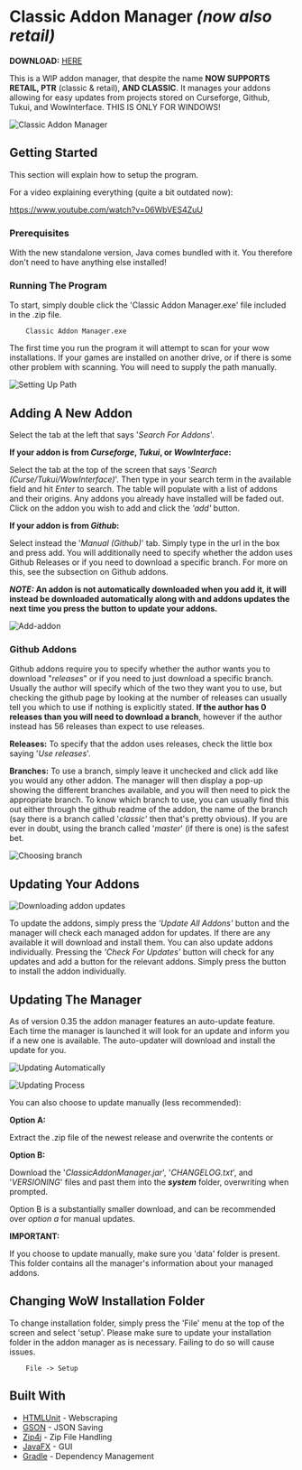 # Classic Addon Manager _(now also retail)_

**DOWNLOAD:** [HERE](https://github.com/erikabp123/ClassicAddonManager/releases/latest) 

This is a WIP addon manager, that despite the name **NOW SUPPORTS RETAIL, PTR** (classic & retail), **AND CLASSIC**. It manages your addons allowing  for easy updates from projects stored on Curseforge, Github, Tukui, and WowInterface. THIS IS ONLY FOR WINDOWS!

![Classic Addon Manager](https://user-images.githubusercontent.com/18148143/102704027-d01bf780-4276-11eb-9b03-5d120f41214e.PNG)

## Getting Started

This section will explain how to setup the program.

For a video explaining everything (quite a bit outdated now):

https://www.youtube.com/watch?v=06WbVES4ZuU

### Prerequisites

With the new standalone version, Java comes bundled with it. You therefore don't need to have anything else installed!

### Running The Program

To start, simply double click the 'Classic Addon Manager.exe' file included in the .zip file.

```
    Classic Addon Manager.exe
```

The first time you run the program it will attempt to scan for your wow installations. If your games are installed on another drive, or if there is some other problem with scanning. You will need to supply the path manually.


![Setting Up Path](https://user-images.githubusercontent.com/18148143/96378044-d82dbd00-1189-11eb-882b-73026e847d00.png)

## Adding A New Addon

Select the tab at the left that says '*Search For Addons*'.

**If your addon is from *Curseforge*, *Tukui*, or *WowInterface*:**

Select the tab at the top of the screen that says '*Search (Curse/Tukui/WowInterface)*'.
Then type in your search term in the available field and hit *Enter* to search. 
The table will populate with a list of addons and their origins. Any addons you already have installed will be faded out.
Click on the addon you wish to add and click the *'add'* button.

**If your addon is from *Github*:**

Select instead the '*Manual (Github)*' tab.
Simply type in the url in the box and press add. 
You will additionally need to specify whether the addon uses Github Releases or if you need to download a specific branch.
For more on this, see the subsection on Github addons.

***NOTE:* An addon is not automatically downloaded when you add it, it will instead be downloaded automatically along with and addons updates the next time you press the button to update your addons.**

![Add-addon](https://user-images.githubusercontent.com/18148143/102704028-d0b48e00-4276-11eb-94b3-1ab45eb7af56.PNG)

### Github Addons

Github addons require you to specify whether the author wants you to download "*releases*" or if you need to just download a specific branch.
Usually the author will specify which of the two they want you to use, but checking the github page by looking at the number of releases can usually tell you which to use if nothing is explicitly stated.
**If the author has 0 releases than you will need to download a branch**, however if the author instead has 56 releases than expect to use releases.

**Releases:**
To specify that the addon uses releases, check the little box saying '*Use releases*'.

**Branches:**
To use a branch, simply leave it unchecked and click add like you would any other addon. 
The manager will then display a pop-up showing the different branches available, and you will then need to pick the appropriate branch.
To know which branch to use, you can usually find this out either through the github readme of the addon, the name of the branch (say there is a branch called '*classic*' then that's pretty obvious).
If you are ever in doubt, using the branch called '*master*' (if there is one) is the safest bet.

![Choosing branch](https://user-images.githubusercontent.com/18148143/102704024-d01bf780-4276-11eb-89e3-662179d5f3b9.PNG)


## Updating Your Addons

![Downloading addon updates](https://user-images.githubusercontent.com/18148143/102704027-d01bf780-4276-11eb-9b03-5d120f41214e.PNG)

To update the addons, simply press the *'Update All Addons'* button and the manager will check each managed addon for updates. 
If there are any available it will download and install them. You can also update addons individually.
Pressing the *'Check For Updates'* button will check for any updates and add a button for the relevant addons.
Simply press the button to install the addon individually. 

## Updating The Manager

As of version 0.35 the addon manager features an auto-update feature.
Each time the manager is launched it will look for an update and inform
you if a new one is available. The auto-updater will download and install the update for you.

![Updating Automatically](https://user-images.githubusercontent.com/18148143/102704029-d0b48e00-4276-11eb-86e9-84c3f6daf581.PNG)

![Updating Process](https://user-images.githubusercontent.com/18148143/102704023-cf836100-4276-11eb-9c31-93b630147189.PNG)


You can also choose to update manually (less recommended):  

**Option A:**
 
 Extract the .zip file of the newest release and overwrite the contents or
  
**Option B:**

Download the '*ClassicAddonManager.jar*', '*CHANGELOG.txt*', and '*VERSIONING*' files and past them into the ***system*** folder, overwriting when prompted.


Option B is a substantially smaller download, and can be recommended over *option a* for manual updates.

**IMPORTANT:**

If you choose to update manually, make sure you 'data' folder is present. This folder contains all the manager's information about your managed addons.

## Changing WoW Installation Folder

To change installation folder, simply press the 'File' menu at the top of the screen and select 'setup'. Please make sure to update your installation folder in the addon manager as is necessary. Failing to do so will cause issues.

```
    File -> Setup
```

## Built With

* [HTMLUnit](http://htmlunit.sourceforge.net/) - Webscraping
* [GSON](https://github.com/google/gson) - JSON Saving
* [Zip4j](https://github.com/srikanth-lingala/zip4j) - Zip File Handling
* [JavaFX](https://openjfx.io/) - GUI
* [Gradle](https://gradle.org/) - Dependency Management
